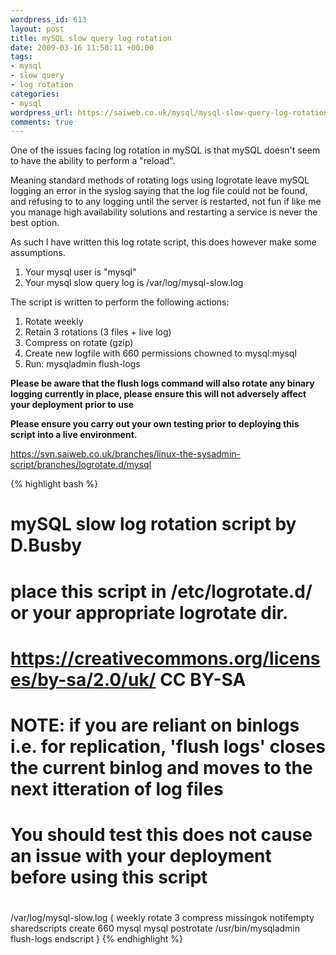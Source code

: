```yaml
--- 
wordpress_id: 613
layout: post
title: mySQL slow query log rotation
date: 2009-03-16 11:50:11 +00:00
tags: 
- mysql
- slow query
- log rotation
categories: 
- mysql
wordpress_url: https://saiweb.co.uk/mysql/mysql-slow-query-log-rotation
comments: true
---
```

One of the issues facing log rotation in mySQL is that mySQL doesn't seem to have the ability to perform a "reload".

Meaning standard methods of rotating logs using logrotate leave mySQL logging an error in the syslog saying that the log file could not be found, and refusing to to any logging until the server is restarted, not fun if like me you manage high availability solutions and restarting a service is never the best option.

As such I have written this log rotate script, this does however make some assumptions.

<ol>
	<li>Your mysql user is "mysql"</li>
	<li>Your mysql slow query log is /var/log/mysql-slow.log</li>
</ol>

The script is written to perform the following actions:

<ol>
	<li>Rotate weekly</li>
	<li>Retain 3 rotations (3 files + live log)</li>
	<li>Compress on rotate (gzip)</li>
	<li>Create new logfile with 660 permissions chowned to mysql:mysql</li>
	<li>Run: mysqladmin flush-logs</li>
</ol>

<strong>Please be aware that the flush logs command will also rotate any binary logging currently in place, please ensure this will not adversely affect your deployment prior to use </strong>

<strong>Please ensure you carry out your own testing prior to deploying this script into a live environment.</strong>

<a href="https://svn.saiweb.co.uk/branches/linux-the-sysadmin-script/branches/logrotate.d/mysql">https://svn.saiweb.co.uk/branches/linux-the-sysadmin-script/branches/logrotate.d/mysql</a>

{% highlight bash %}
#
# mySQL slow log rotation script by D.Busby
# place this script in /etc/logrotate.d/ or your appropriate logrotate dir.
# https://creativecommons.org/licenses/by-sa/2.0/uk/ CC BY-SA
#
# NOTE: if you are reliant on binlogs i.e. for replication, 'flush logs' closes the current binlog and moves to the next itteration of log files
# You should test this does not cause an issue with your deployment before using this script
# 
/var/log/mysql-slow.log {
	weekly
	rotate 3
	compress
	missingok
	notifempty
	sharedscripts
	create 660 mysql mysql
	postrotate
		/usr/bin/mysqladmin flush-logs
	endscript
}
{% endhighlight %}
